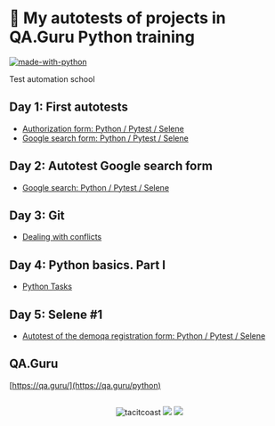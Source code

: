 # 🐼 My autotests of projects in QA.Guru Python training

[![made-with-python](https://img.shields.io/badge/Made%20with-Python-1f425f.svg)](https://www.python.org/)

Test automation school

## Day 1: First autotests
- [Authorization form: Python / Pytest / Selene](https://github.com/tacitcoast/QA.Guru/tree/main/Authorization_form_trial_session)
- [Google search form: Python / Pytest / Selene](https://github.com/tacitcoast/QA.Guru/tree/main/Google_search_form_trial_session)

## Day 2: Autotest Google search form
- [Google search: Python / Pytest / Selene](https://github.com/tacitcoast/QA-Guru/tree/main/Autotest-Google-search_day_1)

## Day 3: Git
- [Dealing with conflicts](https://github.com/tacitcoast/qa_guru_python_git_hm)

## Day 4: Python basics. Part I
- [Python Tasks](https://github.com/tacitcoast/QA-Guru/tree/main/Python_part_1)

## Day 5: Selene #1
- [Autotest of the demoqa registration form: Python / Pytest / Selene](https://github.com/tacitcoast/QA-Guru/tree/main/Autotest_registrations_demoqa)


## QA.Guru
[https://qa.guru/](https://qa.guru/python)

##
<p align="center">
  <img src="https://komarev.com/ghpvc/?username=tacitcoast" alt="tacitcoast" />
    <a href="https://github.com/tacitcoast/"><img src="https://img.shields.io/github/followers/tacitcoast?style=flat-square?color=%234CC61E&label=GitHub%20Followers%20"/></a>
  <a href="https://github.com/tacitcoast/"><img src="https://img.shields.io/github/last-commit/tacitcoast/tacitcoast?style=flat-square?color=red&label=Last%20Updated%20"/></a>
</p>

